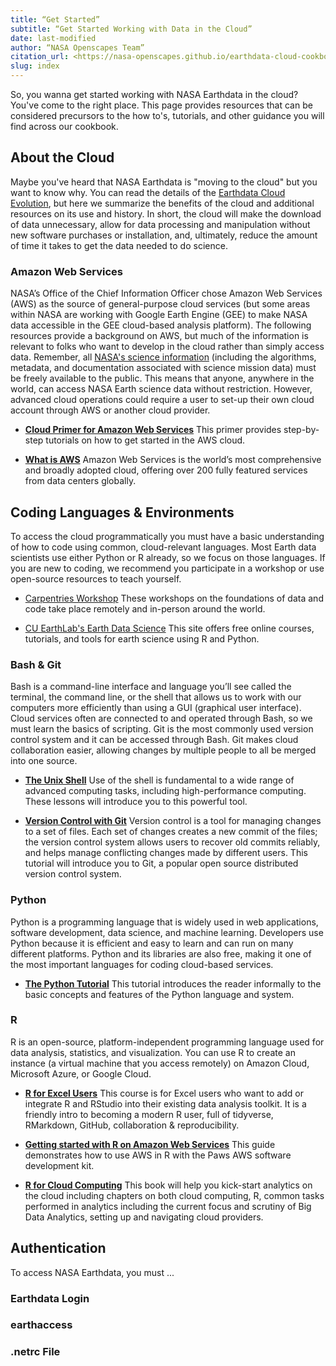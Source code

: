 ```yaml
---
title: “Get Started”
subtitle: “Get Started Working with Data in the Cloud”
date: last-modified
author: “NASA Openscapes Team”
citation_url: <https://nasa-openscapes.github.io/earthdata-cloud-cookbook/get-started>
slug: index
---
```


So, you wanna get started working with NASA Earthdata in the cloud? You've come to the right place. This page provides resources that can be considered precursors to the how to's, tutorials, and other guidance you will find across our cookbook.

## About the Cloud

Maybe you've heard that NASA Earthdata is "moving to the cloud" but you want to know why. You can read the details of the [Earthdata Cloud Evolution](https://www.earthdata.nasa.gov/eosdis/cloud-evolution), but here we summarize the benefits of the cloud and additional resources on its use and history. In short, the cloud will make the download of data unnecessary, allow for data processing and manipulation without new software purchases or installation, and, ultimately, reduce the amount of time it takes to get the data needed to do science.

### Amazon Web Services

NASA’s Office of the Chief Information Officer chose Amazon Web Services (AWS) as the source of general-purpose cloud services (but some areas within NASA are working with Google Earth Engine (GEE) to make NASA data accessible in the GEE cloud-based analysis platform). The following resources provide a background on AWS, but much of the information is relevant to folks who want to develop in the cloud rather than simply access data. Remember, all [NASA's science information](https://science.nasa.gov/researchers/science-data/science-information-policy) (including the algorithms, metadata, and documentation associated with science mission data) must be freely available to the public. This means that anyone, anywhere in the world, can access NASA Earth science data without restriction. However, advanced cloud operations could require a user to set-up their own cloud account through AWS or another cloud provider.

* [**Cloud Primer for Amazon Web Services**](https://earthdata.nasa.gov/learn/user-resources/webinars-and-tutorials/cloud-primer) This primer provides step-by-step tutorials on how to get started in the AWS cloud.  

* [**What is AWS**](https://aws.amazon.com/what-is-aws/) Amazon Web Services is the world’s most comprehensive and broadly adopted cloud, offering over 200 fully featured services from data centers globally.  

<!-- ### Cloud Optimized Data Formats

Traditional file formats can easily be migrated to the cloud, but serving or processing the data from the cloud is inefficient and often requires that the data be downloaded and then translated to another format and stored in memory. Cloud optimized formats are being developed to better serve analysis-in-place workflows that make the cloud so beneficial to science users.  

* [**Cloud-Optimized Format Study**](https://ntrs.nasa.gov/citations/20200001178) The cloud infrastructure provides a number of capabilities that can dramatically improve access and use of Earth Observation data. However, in many cases, data may need to be reorganized and/or reformatted in order to make them tractable to support cloud-native analysis and access patterns. The purpose of this study is to examine different formats for storing data on the cloud.  

* [**Cloud Optimized GeoTIFF**](https://www.cogeo.org/) A Cloud Optimized GeoTIFF is a regular GeoTIFF file with an internal organization that enables more efficient workflows on the cloud. It does this by leveraging the ability of clients issuing ​HTTP GET range requests to ask for just the parts of a file they need.   -->

## Coding Languages & Environments

To access the cloud programmatically you must have a basic understanding of how to code using common, cloud-relevant languages. Most Earth data scientists use either Python or R already, so we focus on those languages. If you are new to coding, we recommend you participate in a workshop or use open-source resources to teach yourself.  

* [Carpentries Workshop](https://carpentries.org/workshops/) These workshops on the foundations of data and code take place remotely and in-person around the world.

* [CU EarthLab's Earth Data Science](https://www.earthdatascience.org/) This site offers free online courses, tutorials, and tools for earth science using R and Python.  

### Bash & Git

Bash is a command-line interface and language you’ll see called the terminal, the command line, or the shell that allows us to work with our computers more efficiently than using a GUI (graphical user interface). Cloud services often are connected to and operated through Bash, so we must learn the basics of scripting. Git is the most commonly used version control system and it can be accessed through Bash. Git makes cloud collaboration easier, allowing changes by multiple people to all be merged into one source.  

* [**The Unix Shell**](https://swcarpentry.github.io/shell-novice/) Use of the shell is fundamental to a wide range of advanced computing tasks, including high-performance computing. These lessons will introduce you to this powerful tool.  

* [**Version Control with Git**](https://swcarpentry.github.io/git-novice/) Version control is a tool for managing changes to a set of files. Each set of changes creates a new commit of the files; the version control system allows users to recover old commits reliably, and helps manage conflicting changes made by different users. This tutorial will introduce you to Git, a popular open source distributed version control system.  

### Python

Python is a programming language that is widely used in web applications, software development, data science, and machine learning. Developers use Python because it is efficient and easy to learn and can run on many different platforms. Python and its libraries are also free, making it one of the most important languages for coding cloud-based services.  

* [**The Python Tutorial**](https://docs.python.org/3/tutorial/) This tutorial introduces the reader informally to the basic concepts and features of the Python language and system.

### R

R is an open-source, platform-independent programming language used for data analysis, statistics, and visualization. You can use R to create an instance (a virtual machine that you access remotely) on Amazon Cloud, Microsoft Azure, or Google Cloud.

* [**R for Excel Users**](https://rstudio-conf-2020.github.io/r-for-excel/) This course is for Excel users who want to add or integrate R and RStudio into their existing data analysis toolkit. It is a friendly intro to becoming a modern R user, full of tidyverse, RMarkdown, GitHub, collaboration & reproducibility.

* [**Getting started with R on Amazon Web Services**](https://aws.amazon.com/blogs/opensource/getting-started-with-r-on-amazon-web-services/) This guide demonstrates how to use AWS in R with the Paws AWS software development kit.

* [**R for Cloud Computing**](https://doi.org/10.1007/978-1-4939-1702-0) This book will help you kick-start analytics on the cloud including chapters on both cloud computing, R, common tasks performed in analytics including the current focus and scrutiny of Big Data Analytics, setting up and navigating cloud providers.

## Authentication

To access NASA Earthdata, you must ...

### Earthdata Login

### earthaccess

### .netrc File

<!-- 
!!!!! EXPLAIN ENVIRONMENTS

* [Reproducible and upgradable Conda environments with conda-lock](https://pythonspeed.com/articles/conda-dependency-management/)
* [Managing virtual environments with pyenv](https://towardsdatascience.com/managing-virtual-environment-with-pyenv-ae6f3fb835f8)
* [Understanding and Improving Conda's performance](https://www.anaconda.com/blog/understanding-and-improving-condas-performance)
* [The definitive guide to Python virtual environments with conda](https://whiteboxml.com/blog/the-definitive-guide-to-python-virtual-environments-with-conda)
* [Making conda fast again](https://wolfv.medium.com/making-conda-fast-again-4da4debfb3b7)

Additional Resources

Python 
* [**Pythia Foundations**](https://foundations.projectpythia.org/landing-page.html) This book is intended to educate the reader on the essentials for using the Scientific Python Ecosystem (SPE): a collection of open source Python packages that support analysis, manipulation, and visualization of scientific data.

* [**Python on AWS**](https://aws.amazon.com/developer/language/python/) Tools, docs, and sample code to develop applications on the AWS cloud.

* [**Managing Python Environments**](https://earth-env-data-science.github.io/lectures/environment/python_environments.html) This book is intended to introduce students to modern computing software, programming tools, and best practices that are broadly applicable to the analysis and visualization of Earth and Environmental data. This section describes basic programming in the open-source Python language.  

* [**Intro to Geospatial Raster and Vector Data with Python**](https://carpentries-incubator.github.io/geospatial-python/) This tutorial provides an introduction to raster data, and describes how to plot, program, and access satellite imagery using Python.

R

* [**R for Data Science**](https://r4ds.hadley.nz/) This book will teach you how to do data science with R: You’ll learn how to get your data into R, get it into the most useful structure, transform it and visualize. 

* [**R for Data Science Online Learning Community**](https://www.rfordatasci.com/) The R4DS Online Learning Community is a community of R learners at all skill levels working together to improve their skills.

Earth Data Science

* [**The Environmental Data Science Book**](https://the-environmental-ds-book.netlify.app/welcome.html) This book is a living, open and community-driven online resource to showcase and support the publication of data, research and open-source tools for collaborative, reproducible and transparent Environmental Data Science.

Other

* [**Cloud Optimized Formats: NetCDF-as-Zarr Optimizations and Next Steps**](https://www.element84.com/blog/cloud-optimized-formats-netcdf-as-zarr-optimizations-and-next-steps) Building on the [work by USGS/HDF to access netCDF as Zarr]((<https://medium.com/pangeo/cloud-performant-reading-of-netcdf4-hdf5-data-using-the-zarr-library-1a95c5c92314>)), the authors found that a sidecar metadata record that includes byte offsets provides users "access HDF5 format data as efficiently as Zarr format data using the Zarr library." In other words, users can gain the cloud-optimized performance of Zarr while retaining the archival benefits of NetCDF4.  

-->